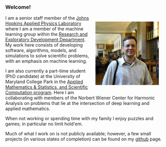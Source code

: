 ### Welcome!


<a href="url"><img src="./images/mjp.jpeg" align="right" height="200" hspace="20" vspace="20"></a>
I am a senior staff member of the [Johns Hopkins Applied Physics Laboratory](http://www.jhuapl.edu) where I am a member of the machine learning group within the [Research and Exploratory Development Department]( http://www.jhuapl.edu/ourwork/red/default.asp).
My work here consists of developing software, algorithms, models, and simulations to solve scientific problems, with an emphasis on machine learning. 

I am also currently a part-time student (PhD candidate) at the University of Maryland College Park in the [Applied Mathematics & Statistics, and Scientific Computation program](http://www.amsc.umd.edu).
Here I am collaborating with members of the Norbert Wiener Center for Harmonic Analysis on problems that lie at the intersection of deep learning and applied mathematics.

When not working or spending time with my family I enjoy puzzles and games; in particular no limit hold'em.

Much of what I work on is not publicly available; however, a few small projects (in various states of completion) can be found on my [github](https://github.com/mjpekala) page.
